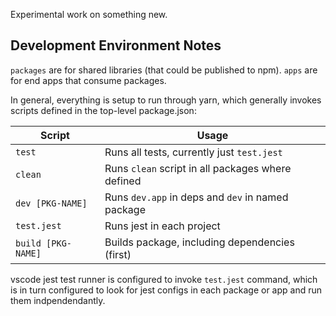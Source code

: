 Experimental work on something new.

## Development Environment Notes

`packages` are for shared libraries (that could be published to npm).
`apps` are for end apps that consume packages.

In general, everything is setup to run through yarn, which generally invokes
scripts defined in the top-level package.json:

| Script             | Usage                                             |
| ------------------ | ------------------------------------------------- |
| `test`             | Runs all tests, currently just `test.jest`        |
| `clean`            | Runs `clean` script in all packages where defined |
| `dev [PKG-NAME]`   | Runs `dev.app` in deps and `dev` in named package |
| `test.jest`        | Runs jest in each project                         |
| `build [PKG-NAME]` | Builds package, including dependencies (first)    |

vscode jest test runner is configured to invoke `test.jest` command, which is
in turn configured to look for jest configs in each package or app and run
them indpendendantly.
